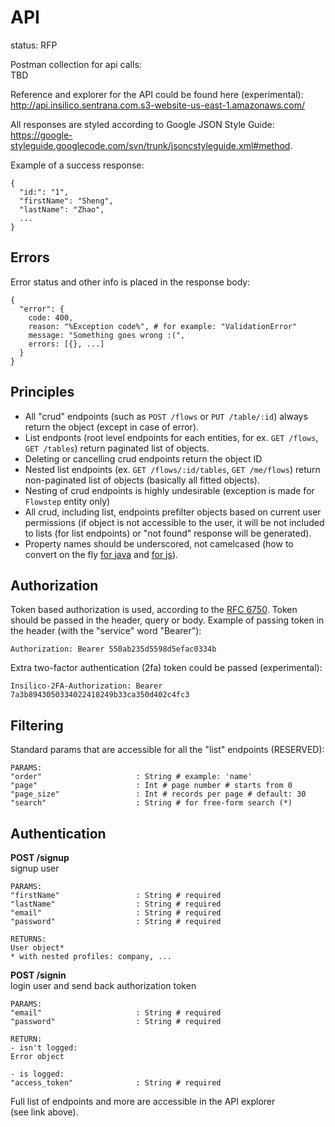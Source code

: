 # API

status: RFP

Postman collection for api calls:  
TBD

Reference and explorer for the API could be found here (experimental):  
http://api.insilico.sentrana.com.s3-website-us-east-1.amazonaws.com/

All responses are styled according to Google JSON Style Guide:  
https://google-styleguide.googlecode.com/svn/trunk/jsoncstyleguide.xml#method.  

Example of a success response:
```
{
  "id:": "1",
  "firstName": "Sheng",
  "lastName": "Zhao",
  ...
}
```


## Errors
Error status and other info is placed in the response body:  
```
{
  "error": {
    code: 400,
    reason: "%Exception code%", # for example: "ValidationError"
    message: "Something goes wrong :(",
    errors: [{}, ...]
  }
}
```


## Principles
- All "crud" endpoints (such as `POST /flows` or `PUT /table/:id`)
always return the object (except in case of error).
- List endponts (root level endpoints for each entities, for ex. `GET /flows`, `GET /tables`) 
return paginated list of objects.
- Deleting or cancelling crud endpoints return the object ID
- Nested list endpoints (ex. `GET /flows/:id/tables`, `GET /me/flows`)
return non-paginated list of objects (basically all fitted objects).
- Nesting of crud endpoints is highly undesirable (exception is made for `Flowstep` entity only)
- All crud, including list, endpoints prefilter objects based on current user permissions
(if object is not accessible to the user, it will be not included to lists (for list endpoints) or "not found" response will be generated).
- Property names should be underscored, not camelcased 
(how to convert on the fly [for java](http://stackoverflow.com/questions/10519265/jackson-overcoming-underscores-in-favor-of-camel-case) 
and [for js](https://github.com/sindresorhus/camelcase)). 


## Authorization

Token based authorization is used, according to the [RFC 6750](http://tools.ietf.org/html/rfc6750). Token should be passed in the header, query or body. Example of passing token in the header (with the "service" word "Bearer"):
```
Authorization: Bearer 550ab235d5598d5efac0334b
```

Extra two-factor authentication (2fa) token could be passed (experimental):
```
Insilico-2FA-Authorization: Bearer 7a3b8943050334022418249b33ca350d402c4fc3
```


## Filtering

Standard params that are accessible for all the "list" endpoints (RESERVED):
```
PARAMS:
"order"                     : String # example: 'name'
"page"                      : Int # page number # starts from 0
"page_size"                 : Int # records per page # default: 30
"search"                    : String # for free-form search (*)
```


## Authentication

**POST /signup**  
signup user
```
PARAMS:
"firstName"                 : String # required
"lastName"                  : String # required
"email"                     : String # required
"password"                  : String # required

RETURNS:
User object*
* with nested profiles: company, ...
```


**POST /signin**  
login user and send back authorization token
```
PARAMS:
"email"                     : String # required
"password"                  : String # required

RETURN:
- isn't logged:
Error object

- is logged:
"access_token"              : String # required
```


Full list of endpoints and more are accessible in the API explorer  
(see link above).
